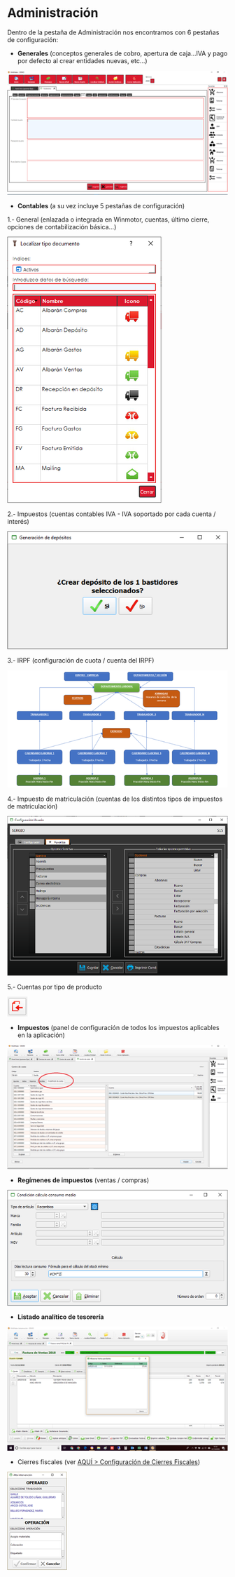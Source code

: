 # Administración

Dentro de la pestaña de Administración nos encontramos con 6 pestañas de configuración:

* **Generales** \(conceptos generales de cobro, apertura de caja...IVA y pago por defecto al crear entidades nuevas, etc...\)

![](../../../.gitbook/assets/image%20%28387%29.png)

* **Contables** \(a su vez incluye 5 pestañas de configuración\)

1.- General \(enlazada o integrada en Winmotor, cuentas, último cierre, opciones de contabilización básica...\)

![](../../../.gitbook/assets/image%20%28500%29.png)

2.- Impuestos \(cuentas contables IVA - IVA soportado por cada cuenta / interés\)

![](../../../.gitbook/assets/image%20%2818%29.png)

3.- IRPF \(configuración de cuota / cuenta del IRPF\)

![](../../../.gitbook/assets/image%20%28305%29.png)

4.- Impuesto de matriculación \(cuentas de los distintos tipos de impuestos de matriculación\)

![](../../../.gitbook/assets/image%20%2862%29.png)

5.- Cuentas por tipo de producto

![](../../../.gitbook/assets/image%20%28420%29.png)

* **Impuestos** \(panel de configuración de todos los impuestos aplicables en la aplicación\)

![](../../../.gitbook/assets/image%20%28117%29.png)

* **Regímenes de impuestos** \(ventas / compras\)

![](../../../.gitbook/assets/image%20%28163%29.png)

* **Listado analítico de tesorería**

![](../../../.gitbook/assets/image%20%28290%29.png)

* Cierres fiscales \(ver [AQUÍ &gt; Configuración de Cierres Fiscales](../../administracion/enlace-contable/cierres-fiscales.md)\)

![](../../../.gitbook/assets/image%20%28404%29.png)





